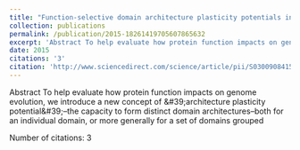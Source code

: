 ```yaml
---
title: "Function-selective domain architecture plasticity potentials in eukaryotic genome evolution"
collection: publications
permalink: /publication/2015-18261419705607865632
excerpt: 'Abstract To help evaluate how protein function impacts on genome evolution, we introduce a new concept of &amp;#39;architecture plasticity potential&amp;#39;–the capacity to form distinct domain architectures–both for an individual domain, or more generally for a set of domains grouped '
date: 2015
citations: '3'
citation: 'http://www.sciencedirect.com/science/article/pii/S0300908415001376'
---
```

Abstract To help evaluate how protein function impacts on genome evolution, we introduce a new concept of &amp;#39;architecture plasticity potential&amp;#39;–the capacity to form distinct domain architectures–both for an individual domain, or more generally for a set of domains grouped 

Number of citations: 3